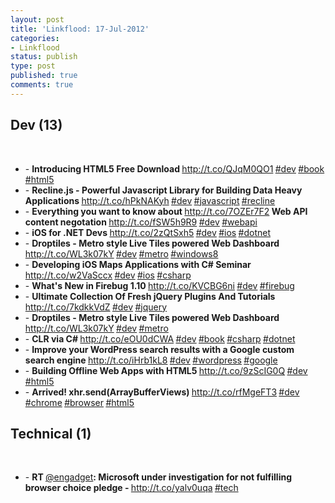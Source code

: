 ```yaml
---
layout: post
title: 'Linkflood: 17-Jul-2012'
categories:
- Linkflood
status: publish
type: post
published: true
comments: true
---
```

<h2>Dev (13)</h2><br /><ul><li>- <strong>Introducing HTML5 Free Download </strong><a href='http://t.co/QJqM0QO1'>http://t.co/QJqM0QO1</a><strong> </strong><a href="http://twitter.com/search/%23dev">#dev</a><strong> </strong><a href="http://twitter.com/search/%23book">#book</a><strong> </strong><a href="http://twitter.com/search/%23html5">#html5</a><strong></strong></li><li>- <strong>Recline.js - Powerful Javascript Library for Building Data Heavy Applications </strong><a href='http://t.co/hPkNAKyh'>http://t.co/hPkNAKyh</a><strong> </strong><a href="http://twitter.com/search/%23dev">#dev</a><strong> </strong><a href="http://twitter.com/search/%23javascript">#javascript</a><strong> </strong><a href="http://twitter.com/search/%23recline">#recline</a><strong></strong></li><li>- <strong>Everything you want to know about </strong><a href='http://t.co/7OZEr7F2'>http://t.co/7OZEr7F2</a><strong> Web API content negotation </strong><a href='http://t.co/fSW5h9R9'>http://t.co/fSW5h9R9</a><strong> </strong><a href="http://twitter.com/search/%23dev">#dev</a><strong> </strong><a href="http://twitter.com/search/%23webapi">#webapi</a><strong></strong></li><li>- <strong>iOS for .NET Devs </strong><a href='http://t.co/2zQtSxh5'>http://t.co/2zQtSxh5</a><strong> </strong><a href="http://twitter.com/search/%23dev">#dev</a><strong> </strong><a href="http://twitter.com/search/%23ios">#ios</a><strong> </strong><a href="http://twitter.com/search/%23dotnet">#dotnet</a><strong></strong></li><li>- <strong>Droptiles - Metro style Live Tiles powered Web Dashboard </strong><a href='http://t.co/WL3k07kY'>http://t.co/WL3k07kY</a><strong> </strong><a href="http://twitter.com/search/%23dev">#dev</a><strong> </strong><a href="http://twitter.com/search/%23metro">#metro</a><strong> </strong><a href="http://twitter.com/search/%23windows8">#windows8</a><strong></strong></li><li>- <strong>Developing iOS Maps Applications with C# Seminar </strong><a href='http://t.co/w2VaSccx'>http://t.co/w2VaSccx</a><strong> </strong><a href="http://twitter.com/search/%23dev">#dev</a><strong> </strong><a href="http://twitter.com/search/%23ios">#ios</a><strong> </strong><a href="http://twitter.com/search/%23csharp">#csharp</a><strong></strong></li><li>- <strong>What's New in Firebug 1.10 </strong><a href='http://t.co/KVCBG6ni'>http://t.co/KVCBG6ni</a><strong> </strong><a href="http://twitter.com/search/%23dev">#dev</a><strong> </strong><a href="http://twitter.com/search/%23firebug">#firebug</a><strong></strong></li><li>- <strong>Ultimate Collection Of Fresh jQuery Plugins And Tutorials </strong><a href='http://t.co/7kdkkVdZ'>http://t.co/7kdkkVdZ</a><strong> </strong><a href="http://twitter.com/search/%23dev">#dev</a><strong> </strong><a href="http://twitter.com/search/%23jquery">#jquery</a><strong></strong></li><li>- <strong>Droptiles - Metro style Live Tiles powered Web Dashboard </strong><a href='http://t.co/WL3k07kY'>http://t.co/WL3k07kY</a><strong> </strong><a href="http://twitter.com/search/%23dev">#dev</a><strong> </strong><a href="http://twitter.com/search/%23metro">#metro</a><strong></strong></li><li>- <strong>CLR via C# </strong><a href='http://t.co/eOU0dCWA'>http://t.co/eOU0dCWA</a><strong> </strong><a href="http://twitter.com/search/%23dev">#dev</a><strong> </strong><a href="http://twitter.com/search/%23book">#book</a><strong> </strong><a href="http://twitter.com/search/%23csharp">#csharp</a><strong> </strong><a href="http://twitter.com/search/%23dotnet">#dotnet</a><strong></strong></li><li>- <strong>Improve your WordPress search results with a Google custom search engine </strong><a href='http://t.co/iHrb1kL8'>http://t.co/iHrb1kL8</a><strong> </strong><a href="http://twitter.com/search/%23dev">#dev</a><strong> </strong><a href="http://twitter.com/search/%23wordpress">#wordpress</a><strong> </strong><a href="http://twitter.com/search/%23google">#google</a><strong></strong></li><li>- <strong>Building Offline Web Apps with HTML5 </strong><a href='http://t.co/9zScIG0Q'>http://t.co/9zScIG0Q</a><strong> </strong><a href="http://twitter.com/search/%23dev">#dev</a><strong> </strong><a href="http://twitter.com/search/%23html5">#html5</a><strong></strong></li><li>- <strong>Arrived! xhr.send(ArrayBufferViews) </strong><a href='http://t.co/rfMgeFT3'>http://t.co/rfMgeFT3</a><strong> </strong><a href="http://twitter.com/search/%23dev">#dev</a><strong> </strong><a href="http://twitter.com/search/%23chrome">#chrome</a><strong> </strong><a href="http://twitter.com/search/%23browser">#browser</a><strong> </strong><a href="http://twitter.com/search/%23html5">#html5</a><strong></strong></li></ul><h2>Technical (1)</h2><br /><ul><li>- <strong>RT </strong><a href="http://twitter.com/engadget">@engadget</a><strong>: Microsoft under investigation for not fulfilling browser choice pledge - </strong><a href='http://t.co/yalv0uqa'>http://t.co/yalv0uqa</a><strong> </strong><a href="http://twitter.com/search/%23tech">#tech</a><strong></strong></li></ul>

